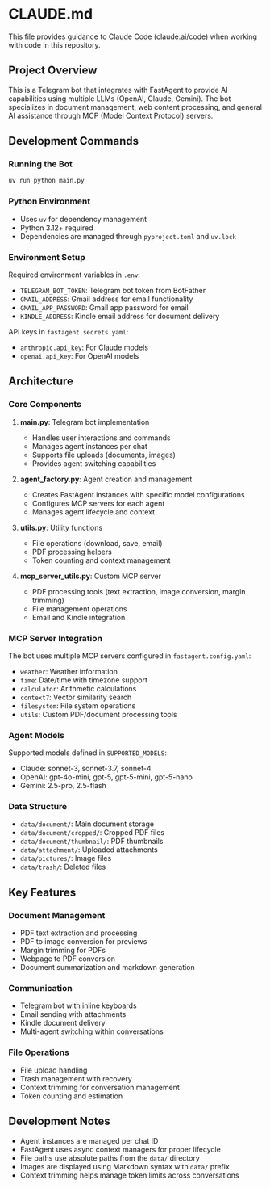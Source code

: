 # CLAUDE.md

This file provides guidance to Claude Code (claude.ai/code) when working with code in this repository.

## Project Overview

This is a Telegram bot that integrates with FastAgent to provide AI capabilities using multiple LLMs (OpenAI, Claude, Gemini). The bot specializes in document management, web content processing, and general AI assistance through MCP (Model Context Protocol) servers.

## Development Commands

### Running the Bot
```bash
uv run python main.py
```

### Python Environment
- Uses `uv` for dependency management
- Python 3.12+ required
- Dependencies are managed through `pyproject.toml` and `uv.lock`

### Environment Setup
Required environment variables in `.env`:
- `TELEGRAM_BOT_TOKEN`: Telegram bot token from BotFather
- `GMAIL_ADDRESS`: Gmail address for email functionality
- `GMAIL_APP_PASSWORD`: Gmail app password for email
- `KINDLE_ADDRESS`: Kindle email address for document delivery

API keys in `fastagent.secrets.yaml`:
- `anthropic.api_key`: For Claude models
- `openai.api_key`: For OpenAI models

## Architecture

### Core Components

1. **main.py**: Telegram bot implementation
   - Handles user interactions and commands
   - Manages agent instances per chat
   - Supports file uploads (documents, images)
   - Provides agent switching capabilities

2. **agent_factory.py**: Agent creation and management
   - Creates FastAgent instances with specific model configurations
   - Configures MCP servers for each agent
   - Manages agent lifecycle and context

3. **utils.py**: Utility functions
   - File operations (download, save, email)
   - PDF processing helpers
   - Token counting and context management

4. **mcp_server_utils.py**: Custom MCP server
   - PDF processing tools (text extraction, image conversion, margin trimming)
   - File management operations
   - Email and Kindle integration

### MCP Server Integration

The bot uses multiple MCP servers configured in `fastagent.config.yaml`:
- `weather`: Weather information
- `time`: Date/time with timezone support
- `calculator`: Arithmetic calculations
- `context7`: Vector similarity search
- `filesystem`: File system operations
- `utils`: Custom PDF/document processing tools

### Agent Models

Supported models defined in `SUPPORTED_MODELS`:
- Claude: sonnet-3, sonnet-3.7, sonnet-4
- OpenAI: gpt-4o-mini, gpt-5, gpt-5-mini, gpt-5-nano
- Gemini: 2.5-pro, 2.5-flash

### Data Structure

- `data/document/`: Main document storage
- `data/document/cropped/`: Cropped PDF files
- `data/document/thumbnail/`: PDF thumbnails
- `data/attachment/`: Uploaded attachments
- `data/pictures/`: Image files
- `data/trash/`: Deleted files

## Key Features

### Document Management
- PDF text extraction and processing
- PDF to image conversion for previews
- Margin trimming for PDFs
- Webpage to PDF conversion
- Document summarization and markdown generation

### Communication
- Telegram bot with inline keyboards
- Email sending with attachments
- Kindle document delivery
- Multi-agent switching within conversations

### File Operations
- File upload handling
- Trash management with recovery
- Context trimming for conversation management
- Token counting and estimation

## Development Notes

- Agent instances are managed per chat ID
- FastAgent uses async context managers for proper lifecycle
- File paths use absolute paths from the `data/` directory
- Images are displayed using Markdown syntax with `data/` prefix
- Context trimming helps manage token limits across conversations